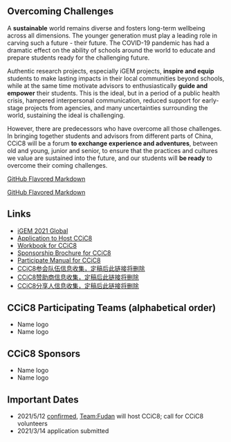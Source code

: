 ## Overcoming Challenges

A **sustainable** world remains diverse and fosters long-term wellbeing across all dimensions. The younger generation must play a leading role in carving such a future - their future. The COVID-19 pandemic has had a dramatic effect on the ability of schools around the world to educate and prepare students ready for the challenging future.

Authentic research projects, especially iGEM projects, **inspire and equip** students to make lasting impacts in their local communities beyond schools, while at the same time motivate advisors to enthusiastically **guide and empower** their students. This is the ideal, but in a period of a public health crisis, hampered interpersonal communication, reduced support for early-stage projects from agencies, and many uncertainties surrounding the world, sustaining the ideal is challenging.
 
However, there are predecessors who have overcome all those challenges. In bringing together students and advisors from different parts of China, CCiC8 will be a forum **to exchange experience and adventures**, between old and young, junior and senior, to ensure that the practices and cultures we value are sustained into the future, and our students will **be ready** to overcome their coming challenges.

[GitHub Flavored Markdown](https://guides.github.com/features/mastering-markdown/)

[GitHub Flavored Markdown](https://guides.github.com/features/mastering-markdown/)

## Links
- [iGEM 2021 Global](igem2021global.slack.com)
- [Application to Host CCiC8](https://shimo.im/docs/osqPvsJl3IcnSFlF/)
- [Workbook for CCiC8](https://shimo.im/docs/r2SSnM80etAyLTP1/)
- [Sponsorship Brochure for CCiC8](https://shimo.im/docs/yaWIlYCmSN4ahjwu/)
- [Participate Manual for CCiC8](https://a.b.c)
- [CCiC8参会队伍信息收集，定稿后此链接将删除](https://a.b.c)
- [CCiC8赞助商信息收集，定稿后此链接将删除](https://a.b.c)
- [CCiC8分享人信息收集，定稿后此链接将删除](https://a.b.c)

## CCiC8 Participating Teams (alphabetical order)
- Name logo
- Name logo

## CCiC8 Sponsors
- Name logo
- Name logo

## Important Dates
- 2021/5/12 [confirmed](https://mp.weixin.qq.com/s/LYhkFu_zWy_HawdHUh7pHw), [Team:Fudan](https://2020.igem.org/Team:Fudan) will host CCiC8; call for CCiC8 volunteers
- 2021/3/14 application submitted
